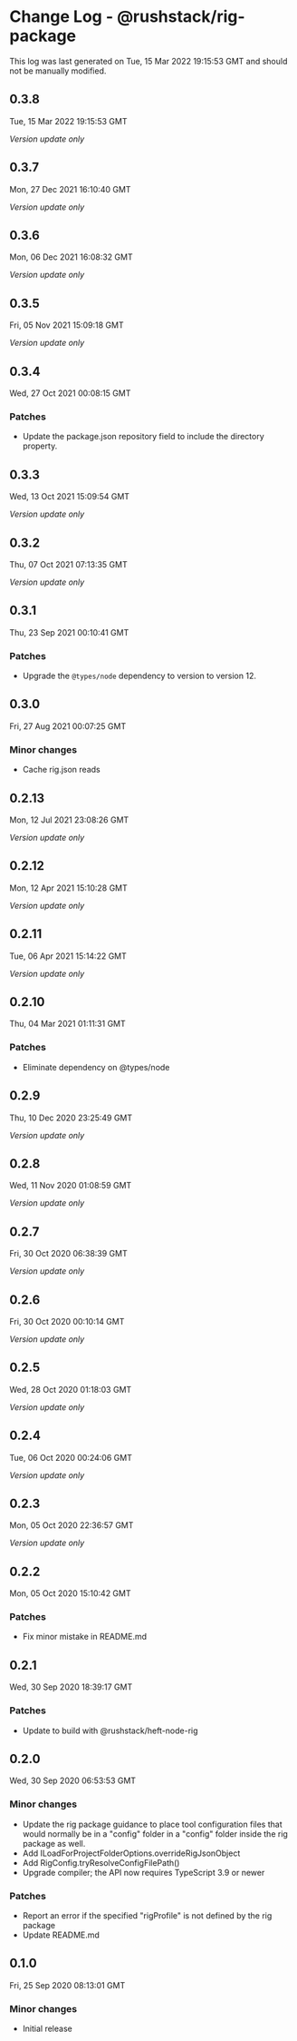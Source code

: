 # Change Log - @rushstack/rig-package

This log was last generated on Tue, 15 Mar 2022 19:15:53 GMT and should not be manually modified.

## 0.3.8
Tue, 15 Mar 2022 19:15:53 GMT

_Version update only_

## 0.3.7
Mon, 27 Dec 2021 16:10:40 GMT

_Version update only_

## 0.3.6
Mon, 06 Dec 2021 16:08:32 GMT

_Version update only_

## 0.3.5
Fri, 05 Nov 2021 15:09:18 GMT

_Version update only_

## 0.3.4
Wed, 27 Oct 2021 00:08:15 GMT

### Patches

- Update the package.json repository field to include the directory property.

## 0.3.3
Wed, 13 Oct 2021 15:09:54 GMT

_Version update only_

## 0.3.2
Thu, 07 Oct 2021 07:13:35 GMT

_Version update only_

## 0.3.1
Thu, 23 Sep 2021 00:10:41 GMT

### Patches

- Upgrade the `@types/node` dependency to version to version 12.

## 0.3.0
Fri, 27 Aug 2021 00:07:25 GMT

### Minor changes

- Cache rig.json reads

## 0.2.13
Mon, 12 Jul 2021 23:08:26 GMT

_Version update only_

## 0.2.12
Mon, 12 Apr 2021 15:10:28 GMT

_Version update only_

## 0.2.11
Tue, 06 Apr 2021 15:14:22 GMT

_Version update only_

## 0.2.10
Thu, 04 Mar 2021 01:11:31 GMT

### Patches

- Eliminate dependency on @types/node

## 0.2.9
Thu, 10 Dec 2020 23:25:49 GMT

_Version update only_

## 0.2.8
Wed, 11 Nov 2020 01:08:59 GMT

_Version update only_

## 0.2.7
Fri, 30 Oct 2020 06:38:39 GMT

_Version update only_

## 0.2.6
Fri, 30 Oct 2020 00:10:14 GMT

_Version update only_

## 0.2.5
Wed, 28 Oct 2020 01:18:03 GMT

_Version update only_

## 0.2.4
Tue, 06 Oct 2020 00:24:06 GMT

_Version update only_

## 0.2.3
Mon, 05 Oct 2020 22:36:57 GMT

_Version update only_

## 0.2.2
Mon, 05 Oct 2020 15:10:42 GMT

### Patches

- Fix minor mistake in README.md

## 0.2.1
Wed, 30 Sep 2020 18:39:17 GMT

### Patches

- Update to build with @rushstack/heft-node-rig

## 0.2.0
Wed, 30 Sep 2020 06:53:53 GMT

### Minor changes

- Update the rig package guidance to place tool configuration files that would normally be in a "config" folder in a "config" folder inside the rig package as well.
- Add ILoadForProjectFolderOptions.overrideRigJsonObject
- Add RigConfig.tryResolveConfigFilePath()
- Upgrade compiler; the API now requires TypeScript 3.9 or newer

### Patches

- Report an error if the specified "rigProfile" is not defined by the rig package
- Update README.md

## 0.1.0
Fri, 25 Sep 2020 08:13:01 GMT

### Minor changes

- Initial release

